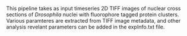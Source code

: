 This pipeline takes as input timeseries 2D TIFF images of nuclear cross sections of _Drosophila_ nuclei with fluorophore tagged protein clusters. Various paramteres are extracted from TIFF image metadata, and other analysis revelant parameters can be added in the expInfo.txt file.
